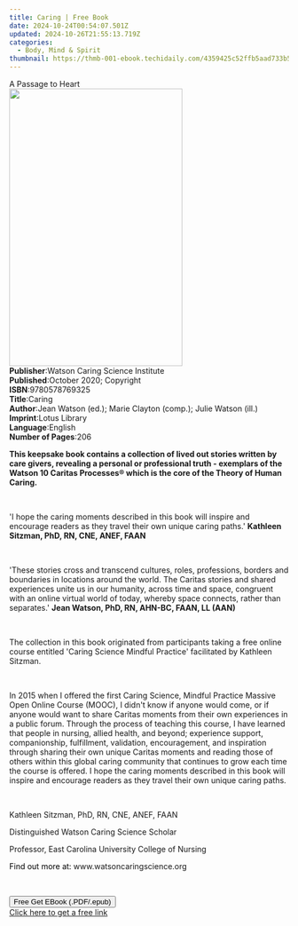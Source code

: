 ```yaml
---
title: Caring | Free Book
date: 2024-10-24T00:54:07.501Z
updated: 2024-10-26T21:55:13.719Z
categories:
  - Body, Mind & Spirit
thumbnail: https://thmb-001-ebook.techidaily.com/4359425c52ffb5aad733b5e5f45ff00d4e4f4cb56bc062aea01ccb0bcfa4d1b2.jpg
---
```

<main id="book-container">
  <div class="flex flex-col">
    <div class="book-brief flex-1 py-6 px-4 sm:p-6 md:py-10 md:px-8">
      <!-- brief-->
      <div class="book-brief-main">A Passage to Heart</div>
    </div>
    <div
      class="book-meta-info flex-1 grid gap-4 col-start-1 col-end-3 row-start-1 sm:mb-6 sm:grid-cols-4 lg:gap-6 lg:col-start-2 lg:row-end-6 lg:row-span-6 lg:mb-0"
    >
      <div
        class="book-meta-info-left place-content-center mt-4 p-4 text-sm leading-6 col-start-2 col-span-2 dark:text-slate-400"
      >
        <img
          class="w-full h-500 object-cover rounded-lg sm:h-255 sm:col-span-2 lg:col-span-full"
          src="https://img-001-ebook.techidaily.com/e1f38d5fb5ae231212fa14250c73f0e54a9564995484fda3631b7bb0172bbf76.jpg"
          alt=""
          width="312"
          height="500"
        />
      </div>
      <div
        class="book-meta-info-right mt-2 col-start-1 row-start-2 col-span-3 self-center"
      >
        <!-- meta data  -->
        <div class="flex flex-col px-4 md:px-8">
          <div class="flex-1">
            <strong>Publisher</strong>:<span class="px-2"
              >Watson Caring Science Institute</span
            >
          </div>
          <div class="flex-1">
            <strong>Published</strong>:<span class="px-2"
              >October 2020; Copyright</span
            >
          </div>
          <div class="flex-1">
            <strong>ISBN</strong>:<span class="px-2">9780578769325</span>
          </div>
          <div class="flex-1">
            <strong>Title</strong>:<span class="px-2">Caring</span>
          </div>
          <div class="flex-1">
            <strong>Author</strong>:<span class="px-2"
              >Jean Watson (ed.); Marie Clayton (comp.); Julie Watson
              (ill.)</span
            >
          </div>
          <div class="flex-1">
            <strong>Imprint</strong>:<span class="px-2">Lotus Library</span>
          </div>
          <div class="flex-1">
            <strong>Language</strong>:<span class="px-2">English</span>
          </div>
          <div class="flex-1">
            <strong>Number of Pages</strong>:<span class="px-2">206</span>
          </div>
        </div>
      </div>
    </div>
    <div class="book-description flex-1 py-6 px-4 sm:p-6 md:py-10 md:px-8">
      <div class="book-description-main">
        <div accordion-content="" id="description">
          <p>
            <strong
              >This keepsake book contains a collection of lived out stories
              written by care givers, revealing a personal or professional truth
              - exemplars of the Watson 10 Caritas Processes® which is the core
              of the Theory of Human Caring.</strong
            >
          </p>
          <p><br /></p>
          <p>
            'I hope the caring moments described in this book will&nbsp;inspire
            and encourage readers as they travel their own unique caring paths.'
            <strong>Kathleen Sitzman, PhD, RN, CNE, ANEF, FAAN</strong>
          </p>
          <p><br /></p>
          <p>
            'These stories cross and transcend cultures, roles, professions,
            borders and boundaries in locations around the world. The Caritas
            stories and shared experiences unite us in our humanity, across time
            and space, congruent with an online virtual world of today, whereby
            space connects, rather than separates.'
            <strong>Jean Watson, PhD, RN, AHN-BC, FAAN, LL (AAN)</strong>
          </p>
          <p><br /></p>
          <p>
            <strong><span></span></strong>The collection in this book originated
            from participants taking a free online course entitled 'Caring
            Science Mindful Practice' facilitated by Kathleen Sitzman.
          </p>
          <p><br /></p>
          <p>
            In 2015 when I offered the first Caring Science, Mindful Practice
            Massive Open Online Course (MOOC), I didn't know if anyone would
            come, or if anyone would want to share Caritas moments from their
            own experiences in a public forum. Through the process of teaching
            this course, I have learned that people in nursing, allied health,
            and beyond; experience support, companionship, fulfillment,
            validation, encouragement, and inspiration through sharing their own
            unique Caritas moments and reading those of others within this
            global caring community that continues to grow each time the course
            is offered. I hope the caring moments described in this book will
            inspire and encourage readers as they travel their own unique caring
            paths.
          </p>
          <p><br /></p>
          <p>Kathleen Sitzman, PhD, RN, CNE, ANEF, FAAN</p>
          <p>Distinguished Watson Caring Science Scholar</p>
          <p>Professor, East Carolina University College of Nursing</p>
          <p>
            <span style="color: rgb(0, 0, 0)">Find out more at: </span
            ><span>www.watsoncaringscience.org</span>
          </p>
          <p><br /></p>
        </div>
        <div class="accordion-fader"></div>
      </div>
    </div>
    <div class="book-excerpts flex-1 py-6 px-4 sm:p-6 md:py-10 md:px-8"></div>
    <div
      class="book-about-author flex-1 py-6 px-4 sm:p-6 md:py-10 md:px-8"
    ></div>
    <div class="book-free-get flex-1 py-6 px-4 sm:p-6 md:py-10 md:px-8">
      <button
        id="btn-free-get"
        class="bg-blue-500 hover:bg-blue-700 text-white font-bold py-2 px-4 rounded"
      >
        Free Get EBook (.PDF/.epub)
      </button>
      <div id="countdown-display" class="px-2 text-lg mt-2"></div>
      <a
        id="free-link"
        class="hidden bg-blue-500 hover:bg-blue-700 text-white font-bold py-2 px-4 rounded"
        href="https://www.ebooks.com/en-us/book/210126584/caring/jean-watson/"
        target="_blank"
        >Click here to get a free link</a
      >
    </div>
    <script>
      let countdownTime = 0;
      let countdownInterval = null;
      document
        .getElementById('btn-free-get')
        .addEventListener('click', startCountdown);
      function startCountdown() {
        countdownTime = new Date().getTime() + 60000 * 3;
        countdownInterval = setInterval(updateCountdown, 1000);
        document.getElementById('btn-free-get').disabled = true;
        document
          .getElementById('btn-free-get')
          .classList.add('bg-gray-500', 'cursor-not-allowed');
      }
      function updateCountdown() {
        let currentTime = new Date().getTime();
        let timeLeft = countdownTime - currentTime;
        let secondsLeft = Math.floor(timeLeft / 1000);
        document.getElementById('countdown-display').innerHTML =
          `Remaining time: ${secondsLeft} seconds.`;
        if (secondsLeft <= 0) {
          clearInterval(countdownInterval);
          document.getElementById('btn-free-get').classList.add('hidden');
          document.getElementById('free-link').classList.remove('hidden');
          document.getElementById('countdown-display').innerHTML = '';
        }
      }
    </script>
  </div>
</main>

<ins class="adsbygoogle"
      style="display:block"
      data-ad-client="ca-pub-7571918770474297"
      data-ad-slot="8358498916"
      data-ad-format="auto"
      data-full-width-responsive="true"></ins>
    